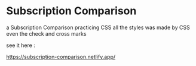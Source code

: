 # Subscription Comparison

a Subscription Comparison practicing CSS all the styles was made by CSS even the check and cross marks 

see it here :

https://subscription-comparison.netlify.app/
